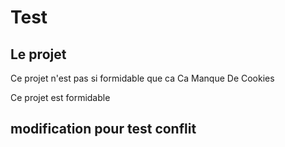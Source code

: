 # Test

## Le projet


Ce projet n'est pas si formidable que ca
Ca
Manque
De
Cookies

Ce projet est formidable

## modification pour test conflit

